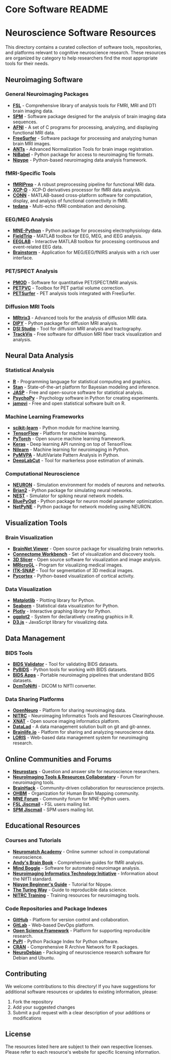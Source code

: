 # Core Software README

# Neuroscience Software Resources

This directory contains a curated collection of software tools, repositories, and platforms relevant to cognitive neuroscience research. These resources are organized by category to help researchers find the most appropriate tools for their needs.

## Neuroimaging Software

### General Neuroimaging Packages

- [**FSL**](https://fsl.fmrib.ox.ac.uk/fsl/fslwiki/) - Comprehensive library of analysis tools for FMRI, MRI and DTI brain imaging data.
- [**SPM**](https://www.fil.ion.ucl.ac.uk/spm/) - Software package designed for the analysis of brain imaging data sequences.
- [**AFNI**](https://afni.nimh.nih.gov/) - A set of C programs for processing, analyzing, and displaying functional MRI data.
- [**FreeSurfer**](https://surfer.nmr.mgh.harvard.edu/) - Software package for processing and analyzing human brain MRI images.
- [**ANTs**](https://github.com/ANTsX/ANTs) - Advanced Normalization Tools for brain image registration.
- [**NiBabel**](https://nipy.org/nibabel/) - Python package for access to neuroimaging file formats.
- [**Nipype**](https://nipype.readthedocs.io/) - Python-based neuroimaging data analysis framework.

### fMRI-Specific Tools

- [**fMRIPrep**](https://fmriprep.org/) - A robust preprocessing pipeline for functional MRI data.
- [**XCP-D**](https://github.com/PennLINC/xcp_d) - XCP-D derivatives processor for fMRI data analysis.
- [**CONN**](https://web.conn-toolbox.org/) - MATLAB-based cross-platform software for computation, display, and analysis of functional connectivity in fMRI.
- [**tedana**](https://github.com/ME-ICA/tedana) - Multi-echo fMRI combination and denoising.

### EEG/MEG Analysis

- [**MNE-Python**](https://mne.tools/stable/index.html) - Python package for processing electrophysiology data.
- [**FieldTrip**](https://www.fieldtriptoolbox.org/) - MATLAB toolbox for EEG, MEG, and iEEG analysis.
- [**EEGLAB**](https://sccn.ucsd.edu/eeglab/index.php) - Interactive MATLAB toolbox for processing continuous and event-related EEG data.
- [**Brainstorm**](https://neuroimage.usc.edu/brainstorm/) - Application for MEG/EEG/fNIRS analysis with a rich user interface.

### PET/SPECT Analysis

- [**PMOD**](https://www.pmod.com/) - Software for quantitative PET/SPECT/MRI analysis.
- [**PETPVC**](https://github.com/UCL/PETPVC) - Toolbox for PET partial volume correction.
- [**PETSurfer**](https://surfer.nmr.mgh.harvard.edu/fswiki/PetSurfer) - PET analysis tools integrated with FreeSurfer.

### Diffusion MRI Tools

- [**MRtrix3**](https://www.mrtrix.org/) - Advanced tools for the analysis of diffusion MRI data.
- [**DIPY**](https://dipy.org/) - Python package for diffusion MRI analysis.
- [**DSI Studio**](http://dsi-studio.labsolver.org/) - Tool for diffusion MRI analysis and tractography.
- [**TrackVis**](http://trackvis.org/) - Free software for diffusion MRI fiber track visualization and analysis.

## Neural Data Analysis

### Statistical Analysis

- [**R**](https://www.r-project.org/) - Programming language for statistical computing and graphics.
- [**Stan**](https://mc-stan.org/) - State-of-the-art platform for Bayesian modeling and inference.
- [**JASP**](https://jasp-stats.org/) - Free and open-source software for statistical analysis.
- [**PsychoPy**](https://www.psychopy.org/) - Psychology software in Python for creating experiments.
- [**jamovi**](https://www.jamovi.org/) - Free and open statistical software built on R.

### Machine Learning Frameworks

- [**scikit-learn**](https://scikit-learn.org/) - Python module for machine learning.
- [**TensorFlow**](https://www.tensorflow.org/) - Platform for machine learning.
- [**PyTorch**](https://pytorch.org/) - Open source machine learning framework.
- [**Keras**](https://keras.io/) - Deep learning API running on top of TensorFlow.
- [**Nilearn**](https://nilearn.github.io/) - Machine learning for neuroimaging in Python.
- [**PyMVPA**](https://www.pymvpa.org/) - MultiVariate Pattern Analysis in Python.
- [**DeepLabCut**](http://www.mackenziemathislab.org/deeplabcut) - Tool for markerless pose estimation of animals.

### Computational Neuroscience

- [**NEURON**](https://neuron.yale.edu/neuron/) - Simulation environment for models of neurons and networks.
- [**Brian2**](https://briansimulator.org/) - Python package for simulating neural networks.
- [**NEST**](https://www.nest-simulator.org/) - Simulator for spiking neural network models.
- [**BluePyOpt**](https://github.com/BlueBrain/BluePyOpt) - Python package for neuron model parameter optimization.
- [**NetPyNE**](http://netpyne.org/) - Python package for network modeling using NEURON.

## Visualization Tools

### Brain Visualization

- [**BrainNet Viewer**](https://www.nitrc.org/projects/bnv/) - Open source package for visualizing brain networks.
- [**Connectome Workbench**](https://www.humanconnectome.org/software/connectome-workbench) - Set of visualization and discovery tools.
- [**3D Slicer**](https://www.slicer.org/) - Open source software for visualization and image analysis.
- [**MRIcroGL**](https://www.nitrc.org/projects/mricrogl/) - Program for visualizing medical images.
- [**ITK-SNAP**](http://www.itksnap.org/) - Tool for segmentation of 3D medical images.
- [**Pycortex**](https://github.com/gallantlab/pycortex) - Python-based visualization of cortical activity.

### Data Visualization

- [**Matplotlib**](https://matplotlib.org/) - Plotting library for Python.
- [**Seaborn**](https://seaborn.pydata.org/) - Statistical data visualization for Python.
- [**Plotly**](https://plotly.com/python/) - Interactive graphing library for Python.
- [**ggplot2**](https://ggplot2.tidyverse.org/) - System for declaratively creating graphics in R.
- [**D3.js**](https://d3js.org/) - JavaScript library for visualizing data.

## Data Management

### BIDS Tools

- [**BIDS Validator**](https://github.com/bids-standard/bids-validator) - Tool for validating BIDS datasets.
- [**PyBIDS**](https://github.com/bids-standard/pybids) - Python tools for working with BIDS datasets.
- [**BIDS Apps**](https://bids-apps.neuroimaging.io/) - Portable neuroimaging pipelines that understand BIDS datasets.
- [**DcmToNifti**](https://github.com/rordenlab/dcm2niix) - DICOM to NIfTI converter.

### Data Sharing Platforms

- [**OpenNeuro**](https://openneuro.org/) - Platform for sharing neuroimaging data.
- [**NITRC**](https://www.nitrc.org/) - Neuroimaging Informatics Tools and Resources Clearinghouse.
- [**XNAT**](https://www.xnat.org/) - Open source imaging informatics platform.
- [**DataLad**](https://www.datalad.org/) - A data management solution built on git and git-annex.
- [**Brainlife.io**](https://brainlife.io/) - Platform for sharing and analyzing neuroscience data.
- [**LORIS**](https://loris.ca/) - Web-based data management system for neuroimaging research.

## Online Communities and Forums

- [**Neurostars**](https://neurostars.org/) - Question and answer site for neuroscience researchers.
- [**NeuroImaging Tools & Resources Collaboratory**](https://www.nitrc.org/forum/) - Forum for neuroimaging tools.
- [**BrainHack**](https://brainhack.org/) - Community-driven collaboration for neuroscience projects.
- [**OHBM**](https://www.humanbrainmapping.org/) - Organization for Human Brain Mapping community.
- [**MNE Forum**](https://mne.discourse.group/) - Community forum for MNE-Python users.
- [**FSL Jiscmail**](https://www.jiscmail.ac.uk/cgi-bin/webadmin?A0=fsl) - FSL users mailing list.
- [**SPM Jiscmail**](https://www.jiscmail.ac.uk/cgi-bin/webadmin?A0=spm) - SPM users mailing list.

## Educational Resources

### Courses and Tutorials

- [**Neuromatch Academy**](https://neuromatch.io/academy/) - Online summer school in computational neuroscience.
- [**Andy's Brain Book**](https://andysbrainbook.readthedocs.io/) - Comprehensive guides for fMRI analysis.
- [**Mind Boggle**](https://mindboggle.info/) - Software for automated neuroimage analysis.
- [**Neuroimaging Informatics Technology Initiative**](https://nifti.nimh.nih.gov/) - Information about the NIfTI standard.
- [**Nipype Beginner's Guide**](https://miykael.github.io/nipype_tutorial/) - Tutorial for Nipype.
- [**The Turing Way**](https://the-turing-way.netlify.app/) - Guide to reproducible data science.
- [**NITRC Training**](https://www.nitrc.org/project/list_training.php) - Training resources for neuroimaging tools.

### Code Repositories and Package Indexes

- [**GitHub**](https://github.com/) - Platform for version control and collaboration.
- [**GitLab**](https://gitlab.com/) - Web-based DevOps platform.
- [**Open Science Framework**](https://osf.io/) - Platform for supporting reproducible research.
- [**PyPI**](https://pypi.org/) - Python Package Index for Python software.
- [**CRAN**](https://cran.r-project.org/) - Comprehensive R Archive Network for R packages.
- [**NeuroDebian**](https://neuro.debian.net/) - Packaging of neuroscience research software for Debian and Ubuntu.

## Contributing

We welcome contributions to this directory! If you have suggestions for additional software resources or updates to existing information, please:

1. Fork the repository
2. Add your suggested changes
3. Submit a pull request with a clear description of your additions or modifications

## License

The resources listed here are subject to their own respective licenses. Please refer to each resource's website for specific licensing information.
